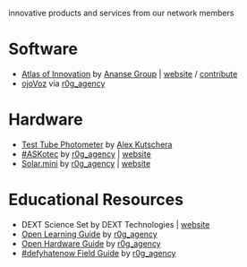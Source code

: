 innovative products and services from our network members


# Software
- [Atlas of Innovation](https://github.com/AnanseGroup/map-of-innovation) by [Ananse Group](https://github.com/AnanseGroup) |  [website](http://atlasofinnovation.com/) / [contribute](http://atlasofinnovation.com/contribute/)
- [ojoVoz](https://github.com/opencultureagency/ojoVoz_mobile) via [r0g_agency](https://github.com/opencultureagency)


# Hardware
- [Test Tube Photometer](https://github.com/vektorious/test_tube_photometer) by [Alex Kutschera](https://github.com/vektorious) 
- [#ASKotec](https://github.com/opencultureagency/ASKotec) by [r0g_agency](https://github.com/opencultureagency) | [website](https://openculture.agency/outcomes/askotec/)
- [Solar.mini](https://github.com/opencultureagency/Solar.mini) by [r0g_agency](https://github.com/opencultureagency) | [website](https://openculture.agency/solar-mini/) 


# Educational Resources
- DEXT Science Set by DEXT Technologies | [website](http://www.dext.tech/)
- [Open Learning Guide](https://github.com/opencultureagency/Open-Learning-Guide) by [r0g_agency](https://github.com/opencultureagency)
- [Open Hardware Guide](https://github.com/opencultureagency/Open-Hardware-Guide) by [r0g_agency](https://github.com/opencultureagency)
- [#defyhatenow Field Guide](https://github.com/opencultureagency/defyhatenow/tree/master/FieldGuide-master) by [r0g_agency](https://github.com/opencultureagency)

